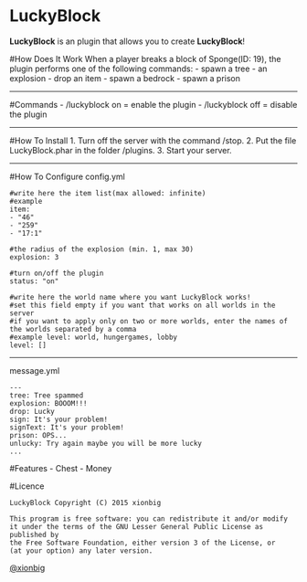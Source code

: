 # LuckyBlock
<b>LuckyBlock</b> is an plugin that allows you to create <b>LuckyBlock</b>!

#How Does It Work
    When a player breaks a block of Sponge(ID: 19), the plugin performs one of the following commands:
    - spawn a tree
    - an explosion
    - drop an item
    - spawn a bedrock
    - spawn a prison
<hr>
#Commands
    - /luckyblock on = enable the plugin
    - /luckyblock off = disable the plugin

<hr>
#How To Install
    1. Turn off the server with the command /stop. 
    2. Put the file LuckyBlock.phar in the folder /plugins. 
    3. Start your server.

<hr>

#How To Configure
config.yml

    #write here the item list(max allowed: infinite)
    #example
    item:
    - "46"
    - "259"
    - "17:1"
    
    #the radius of the explosion (min. 1, max 30)
    explosion: 3
    
    #turn on/off the plugin
    status: "on"
    
    #write here the world name where you want LuckyBlock works!
    #set this field empty if you want that works on all worlds in the server
    #if you want to apply only on two or more worlds, enter the names of the worlds separated by a comma
    #example level: world, hungergames, lobby
    level: []
<hr>

message.yml

    ---
    tree: Tree spammed
    explosion: BOOOM!!!
    drop: Lucky
    sign: It's your problem!
    signText: It's your problem!
    prison: OPS...
    unlucky: Try again maybe you will be more lucky
    ...

#Features
    - Chest
    - Money

#Licence

    LuckyBlock Copyright (C) 2015 xionbig
    
    This program is free software: you can redistribute it and/or modify
    it under the terms of the GNU Lesser General Public License as published by
    the Free Software Foundation, either version 3 of the License, or
    (at your option) any later version.

<a href="https://twitter.com/xionbig">@xionbig</a>
